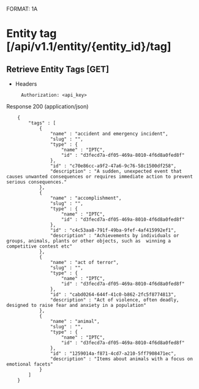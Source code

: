 FORMAT: 1A


# Entity tag [/api/v1.1/entity/{entity_id}/tag]


## Retrieve Entity Tags [GET]


+ Headers

        Authorization: <api_key>



Response 200 (application/json)


        {
            "tags" : [
                {
                    "name" : "accident and emergency incident",
                    "slug" : "",
                    "type" : {
                        "name" : "IPTC",
                        "id" : "d3fecd7a-df05-469a-8010-4f6d8a0fed8f"
                    },
                    "id" : "c70e86cc-a9f2-47a6-9c76-58c1500df258",
                    "description" : "A sudden, unexpected event that causes unwanted consequences or requires immediate action to prevent serious consequences."
                },
                {
                    "name" : "accomplishment",
                    "slug" : "",
                    "type" : {
                        "name" : "IPTC",
                        "id" : "d3fecd7a-df05-469a-8010-4f6d8a0fed8f"
                    },
                    "id" : "c4c53aa8-791f-49ba-9fef-4af415992ef1",
                    "description" : "Achievements by individuals or groups, animals, plants or other objects, such as  winning a competitive contest etc"
                },
                {
                    "name" : "act of terror",
                    "slug" : "",
                    "type" : {
                        "name" : "IPTC",
                        "id" : "d3fecd7a-df05-469a-8010-4f6d8a0fed8f"
                    },
                    "id" : "cabd0264-644f-41c0-b862-2fc5f8774813",
                    "description" : "Act of violence, often deadly, designed to raise fear and anxiety in a population"
                },
                {
                    "name" : "animal",
                    "slug" : "",
                    "type" : {
                        "name" : "IPTC",
                        "id" : "d3fecd7a-df05-469a-8010-4f6d8a0fed8f"
                    },
                    "id" : "1259014a-f871-4cd7-a210-5ff7908471ec",
                    "description" : "Items about animals with a focus on emotional facets"
                }
            ]
        }

